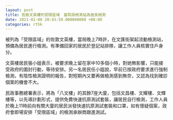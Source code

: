 ```yaml
---
layout: post
title: 佐敦文英樓列受限區域　當局設檢測站為居民檢測
date: 2021-02-08 20:43:59.000000000 +08:00
categories: rthk
---
```


被列為「受限區域」的佐敦文英樓，當局晚上7時許，在文匯街架起流動檢測站，預備為居民進行檢測。有準備回家的居民於登記站排隊，讓工作人員核實住戶身分。

文英樓居民張小姐表示，被要求晚上留在家中10多個小時，對她無影響，只能接受政府的圍封行動，等待安排。另一名居民任小姐說，早前已按政府要求進行強制檢測，有陰性檢測證明的報告，對短期內又要再做檢測感到無奈，又認為找到確診個案的機會不大。

民政事務總署表示，將為「八文樓」的其餘7座大廈，包括文昌樓、文耀樓、文輝樓等，以先導計劃形式，提供免費快速抗原測試套裝，讓居民自行檢測，工作人員於晚上11時前向有關大廈的居民派發快速抗原測試套裝和口罩，如有懷疑個案，政府會即場安排「受限區域」的檢測承辦商跟進測試。
